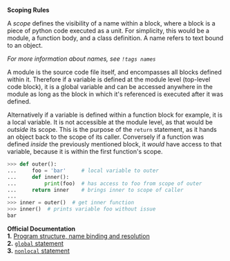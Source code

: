 **Scoping Rules**

A *scope* defines the visibility of a name within a block, where a block is a piece of python code executed as a unit. For simplicity, this would be a module, a function body, and a class definition. A name refers to text bound to an object.

*For more information about names, see `!tags names`*

A module is the source code file itself, and encompasses all blocks defined within it. Therefore if a variable is defined at the module level (top-level code block), it is a global variable and can be accessed anywhere in the module as long as the block in which it's referenced is executed after it was defined.

Alternatively if a variable is defined within a function block for example, it is a local variable. It is not accessible at the module level, as that would be *outside* its scope. This is the purpose of the `return` statement, as it hands an object back to the scope of its caller. Conversely if a function was defined *inside* the previously mentioned block, it *would* have access to that variable, because it is within the first function's scope.
```py
>>> def outer():
...     foo = 'bar'     # local variable to outer
...     def inner():
...         print(foo)  # has access to foo from scope of outer
...     return inner    # brings inner to scope of caller
... 
>>> inner = outer()  # get inner function
>>> inner()  # prints variable foo without issue
bar
```
**Official Documentation**  
**1.** [Program structure, name binding and resolution](https://docs.python.org/3/reference/executionmodel.html#execution-model)  
**2.** [`global` statement](https://docs.python.org/3/reference/simple_stmts.html#the-global-statement)  
**3.** [`nonlocal` statement](https://docs.python.org/3/reference/simple_stmts.html#the-nonlocal-statement)  
